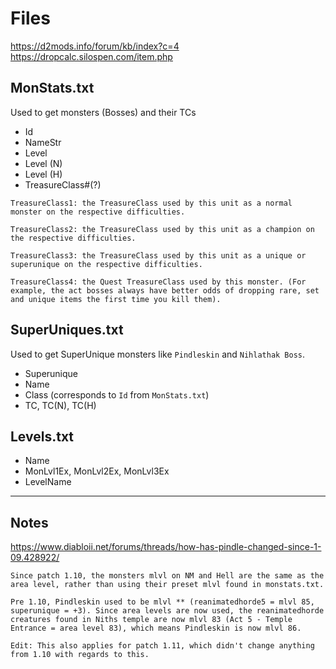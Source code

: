 # Files

https://d2mods.info/forum/kb/index?c=4
https://dropcalc.silospen.com/item.php

## MonStats.txt
Used to get monsters (Bosses) and their TCs

* Id
* NameStr
* Level
* Level (N)
* Level (H)
* TreasureClass#(?)

```
TreasureClass1: the TreasureClass used by this unit as a normal monster on the respective difficulties.

TreasureClass2: the TreasureClass used by this unit as a champion on the respective difficulties.

TreasureClass3: the TreasureClass used by this unit as a unique or superunique on the respective difficulties.

TreasureClass4: the Quest TreasureClass used by this monster. (For example, the act bosses always have better odds of dropping rare, set and unique items the first time you kill them).
```

## SuperUniques.txt
Used to get SuperUnique monsters like `Pindleskin` and `Nihlathak Boss`.

* Superunique
* Name
* Class (corresponds to `Id` from `MonStats.txt`)
* TC, TC(N), TC(H)

## Levels.txt
* Name
* MonLvl1Ex, MonLvl2Ex, MonLvl3Ex
* LevelName

---

## Notes

https://www.diabloii.net/forums/threads/how-has-pindle-changed-since-1-09.428922/
```
Since patch 1.10, the monsters mlvl on NM and Hell are the same as the area level, rather than using their preset mlvl found in monstats.txt.

Pre 1.10, Pindleskin used to be mlvl ** (reanimatedhorde5 = mlvl 85, superunique = +3). Since area levels are now used, the reanimatedhorde creatures found in Niths temple are now mlvl 83 (Act 5 - Temple Entrance = area level 83), which means Pindleskin is now mlvl 86.

Edit: This also applies for patch 1.11, which didn't change anything from 1.10 with regards to this.
```
